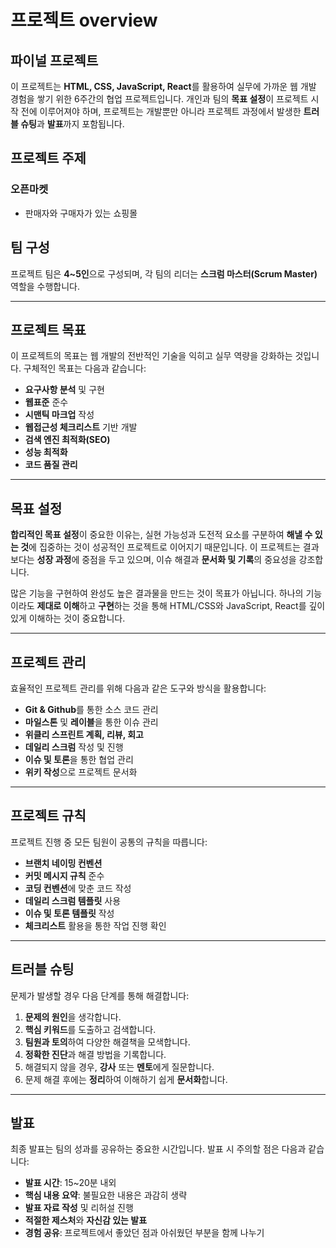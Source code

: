 # 프로젝트 overview

## 파이널 프로젝트

이 프로젝트는 **HTML, CSS, JavaScript, React**를 활용하여 실무에 가까운 웹 개발 경험을 쌓기 위한 6주간의 협업 프로젝트입니다. 개인과 팀의 **목표 설정**이 프로젝트 시작 전에 이루어져야 하며, 프로젝트는 개발뿐만 아니라 프로젝트 과정에서 발생한 **트러블 슈팅**과 **발표**까지 포함됩니다.

## 프로젝트 주제

### 오픈마켓
* 판매자와 구매자가 있는 쇼핑몰

## 팀 구성

프로젝트 팀은 **4~5인**으로 구성되며, 각 팀의 리더는 **스크럼 마스터(Scrum Master)** 역할을 수행합니다.

---

## 프로젝트 목표

이 프로젝트의 목표는 웹 개발의 전반적인 기술을 익히고 실무 역량을 강화하는 것입니다. 구체적인 목표는 다음과 같습니다:

- **요구사항 분석** 및 구현
- **웹표준** 준수
- **시맨틱 마크업** 작성
- **웹접근성 체크리스트** 기반 개발
- **검색 엔진 최적화(SEO)**
- **성능 최적화**
- **코드 품질 관리**

---

## 목표 설정

**합리적인 목표 설정**이 중요한 이유는, 실현 가능성과 도전적 요소를 구분하여 **해낼 수 있는 것**에 집중하는 것이 성공적인 프로젝트로 이어지기 때문입니다. 이 프로젝트는 결과보다는 **성장 과정**에 중점을 두고 있으며, 이슈 해결과 **문서화 및 기록**의 중요성을 강조합니다.

많은 기능을 구현하여 완성도 높은 결과물을 만드는 것이 목표가 아닙니다. 하나의 기능이라도 **제대로 이해**하고 **구현**하는 것을 통해 HTML/CSS와 JavaScript, React를 깊이 있게 이해하는 것이 중요합니다.

---

## 프로젝트 관리

효율적인 프로젝트 관리를 위해 다음과 같은 도구와 방식을 활용합니다:

- **Git & Github**를 통한 소스 코드 관리
- **마일스톤** 및 **레이블**을 통한 이슈 관리
- **위클리 스프린트 계획, 리뷰, 회고**
- **데일리 스크럼** 작성 및 진행
- **이슈 및 토론**을 통한 협업 관리
- **위키 작성**으로 프로젝트 문서화

---

## 프로젝트 규칙

프로젝트 진행 중 모든 팀원이 공통의 규칙을 따릅니다:

- **브랜치 네이밍 컨벤션**
- **커밋 메시지 규칙** 준수
- **코딩 컨벤션**에 맞춘 코드 작성
- **데일리 스크럼 템플릿** 사용
- **이슈 및 토론 템플릿** 작성
- **체크리스트** 활용을 통한 작업 진행 확인

---

## 트러블 슈팅

문제가 발생할 경우 다음 단계를 통해 해결합니다:

1. **문제의 원인**을 생각합니다.
2. **핵심 키워드**를 도출하고 검색합니다.
3. **팀원과 토의**하여 다양한 해결책을 모색합니다.
4. **정확한 진단**과 해결 방법을 기록합니다.
5. 해결되지 않을 경우, **강사** 또는 **멘토**에게 질문합니다.
6. 문제 해결 후에는 **정리**하여 이해하기 쉽게 **문서화**합니다.

---

## 발표

최종 발표는 팀의 성과를 공유하는 중요한 시간입니다. 발표 시 주의할 점은 다음과 같습니다:

- **발표 시간**: 15~20분 내외
- **핵심 내용 요약**: 불필요한 내용은 과감히 생략
- **발표 자료 작성** 및 리허설 진행
- **적절한 제스처**와 **자신감 있는 발표**
- **경험 공유**: 프로젝트에서 좋았던 점과 아쉬웠던 부분을 함께 나누기
